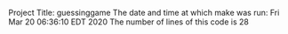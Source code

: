 Project Title: guessinggame
The date and time at which make was run: 
 Fri Mar 20 06:36:10 EDT 2020
The number of lines of this code is 28
